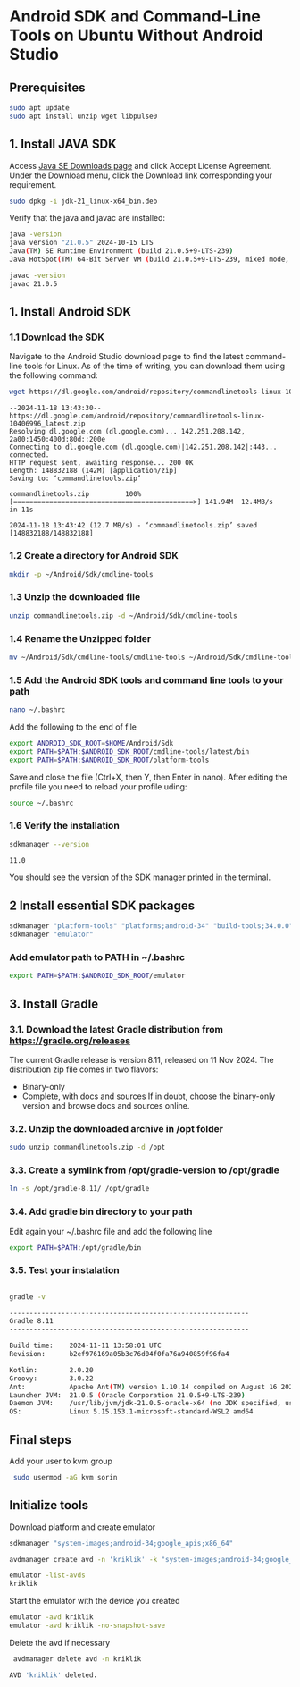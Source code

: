 # Android SDK and Command-Line Tools on Ubuntu Without Android Studio

## Prerequisites

```bash
sudo apt update
sudo apt install unzip wget libpulse0
```

## 1. Install JAVA SDK

Access [Java SE Downloads page](https://www.oracle.com/java/technologies/downloads/) and click Accept License Agreement. Under the Download menu, click the Download link corresponding your requirement.

```bash
sudo dpkg -i jdk-21_linux-x64_bin.deb
```

Verify that the java and javac are installed: 

```bash
java -version
java version "21.0.5" 2024-10-15 LTS
Java(TM) SE Runtime Environment (build 21.0.5+9-LTS-239)
Java HotSpot(TM) 64-Bit Server VM (build 21.0.5+9-LTS-239, mixed mode, sharing)

javac -version
javac 21.0.5

```

## 1. Install Android SDK

### 1.1 Download the SDK

Navigate to the Android Studio download page to find the latest command-line tools for Linux. As of the time of writing, you can download them using the following command:

```bash
wget https://dl.google.com/android/repository/commandlinetools-linux-10406996_latest.zip -O commandlinetools.zip
```

    --2024-11-18 13:43:30--  https://dl.google.com/android/repository/commandlinetools-linux-10406996_latest.zip
    Resolving dl.google.com (dl.google.com)... 142.251.208.142, 2a00:1450:400d:80d::200e
    Connecting to dl.google.com (dl.google.com)|142.251.208.142|:443... connected.
    HTTP request sent, awaiting response... 200 OK
    Length: 148832188 (142M) [application/zip]
    Saving to: ‘commandlinetools.zip’

    commandlinetools.zip         100%[=============================================>] 141.94M  12.4MB/s    in 11s

    2024-11-18 13:43:42 (12.7 MB/s) - ‘commandlinetools.zip’ saved [148832188/148832188]

### 1.2 Create a directory for Android SDK

```bash
mkdir -p ~/Android/Sdk/cmdline-tools
```

### 1.3 Unzip the downloaded file

```bash
unzip commandlinetools.zip -d ~/Android/Sdk/cmdline-tools
```

### 1.4 Rename the Unzipped folder

```bash
mv ~/Android/Sdk/cmdline-tools/cmdline-tools ~/Android/Sdk/cmdline-tools/latest
```

### 1.5 Add the Android SDK tools and command line tools to your path

```bash
nano ~/.bashrc
```

Add the following to the end of file

```bash
export ANDROID_SDK_ROOT=$HOME/Android/Sdk
export PATH=$PATH:$ANDROID_SDK_ROOT/cmdline-tools/latest/bin
export PATH=$PATH:$ANDROID_SDK_ROOT/platform-tools
```
Save and close the file (Ctrl+X, then Y, then Enter in nano). After editing the profile file you need to reload your profile uding: 

```bash
source ~/.bashrc
```

### 1.6 Verify the installation

```bash
sdkmanager --version

11.0
```

You should see the version of the SDK manager printed in the terminal.

## 2 Install essential SDK packages

```bash
sdkmanager "platform-tools" "platforms;android-34" "build-tools;34.0.0" 
sdkmanager "emulator"

```
### Add emulator path to PATH in ~/.bashrc

```bash
export PATH=$PATH:$ANDROID_SDK_ROOT/emulator
```



## 3. Install Gradle

### 3.1.  Download the latest Gradle distribution from https://gradle.org/releases

The current Gradle release is version 8.11, released on 11 Nov 2024. The distribution zip file comes in two flavors:

- Binary-only
- Complete, with docs and sources
If in doubt, choose the binary-only version and browse docs and sources online.

### 3.2. Unzip the downloaded archive in /opt folder

```bash
sudo unzip commandlinetools.zip -d /opt
```

### 3.3. Create a symlink from /opt/gradle-version to /opt/gradle

```bash
ln -s /opt/gradle-8.11/ /opt/gradle
```

### 3.4. Add gradle bin directory to your path

Edit again your ~/.bashrc file and add the following line

```bash
export PATH=$PATH:/opt/gradle/bin
```

### 3.5. Test your instalation

```bash

gradle -v

------------------------------------------------------------
Gradle 8.11
------------------------------------------------------------

Build time:    2024-11-11 13:58:01 UTC
Revision:      b2ef976169a05b3c76d04f0fa76a940859f96fa4

Kotlin:        2.0.20
Groovy:        3.0.22
Ant:           Apache Ant(TM) version 1.10.14 compiled on August 16 2023
Launcher JVM:  21.0.5 (Oracle Corporation 21.0.5+9-LTS-239)
Daemon JVM:    /usr/lib/jvm/jdk-21.0.5-oracle-x64 (no JDK specified, using current Java home)
OS:            Linux 5.15.153.1-microsoft-standard-WSL2 amd64

```

## Final steps

Add your user to kvm group

```bash
 sudo usermod -aG kvm sorin
``` 



## Initialize tools

Download platform and create emulator

```bash
sdkmanager "system-images;android-34;google_apis;x86_64"

avdmanager create avd -n 'kriklik' -k "system-images;android-34;google_apis;x86_64" -d pixel_7

emulator -list-avds
kriklik

```

Start the emulator with the device you created

```bash
emulator -avd kriklik
emulator -avd kriklik -no-snapshot-save 
```

Delete the avd if necessary

```bash
 avdmanager delete avd -n kriklik

AVD 'kriklik' deleted.
```